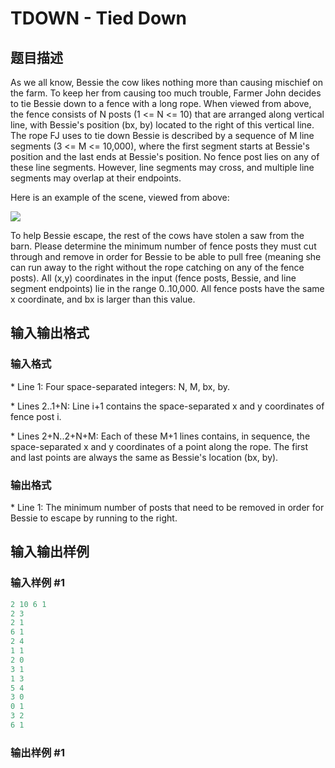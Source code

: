 # TDOWN - Tied Down

## 题目描述

As we all know, Bessie the cow likes nothing more than causing mischief on the farm. To keep her from causing too much trouble, Farmer John decides to tie Bessie down to a fence with a long rope. When viewed from above, the fence consists of N posts (1 <= N <= 10) that are arranged along vertical line, with Bessie's position (bx, by) located to the right of this vertical line. The rope FJ uses to tie down Bessie is described by a sequence of M line segments (3 <= M <= 10,000), where the first segment starts at Bessie's position and the last ends at Bessie's position. No fence post lies on any of these line segments. However, line segments may cross, and multiple line segments may overlap at their endpoints.

Here is an example of the scene, viewed from above:

![](https://cdn.luogu.com.cn/upload/vjudge_pic/SP11407/d5fda3a4405def250111bf63ee1380fcd4cad90c.png)

To help Bessie escape, the rest of the cows have stolen a saw from the barn. Please determine the minimum number of fence posts they must cut through and remove in order for Bessie to be able to pull free (meaning she can run away to the right without the rope catching on any of the fence posts). All (x,y) coordinates in the input (fence posts, Bessie, and line segment endpoints) lie in the range 0..10,000. All fence posts have the same x coordinate, and bx is larger than this value.

## 输入输出格式

### 输入格式

\* Line 1: Four space-separated integers: N, M, bx, by.

\* Lines 2..1+N: Line i+1 contains the space-separated x and y coordinates of fence post i.

\* Lines 2+N..2+N+M: Each of these M+1 lines contains, in sequence, the space-separated x and y coordinates of a point along the rope. The first and last points are always the same as Bessie's location (bx, by).

### 输出格式

\* Line 1: The minimum number of posts that need to be removed in order for Bessie to escape by running to the right.

## 输入输出样例

### 输入样例 #1

```cpp
2 10 6 1
2 3
2 1
6 1
2 4
1 1
2 0
3 1
1 3
5 4
3 0
0 1
3 2
6 1
```


### 输出样例 #1

```cpp

```
